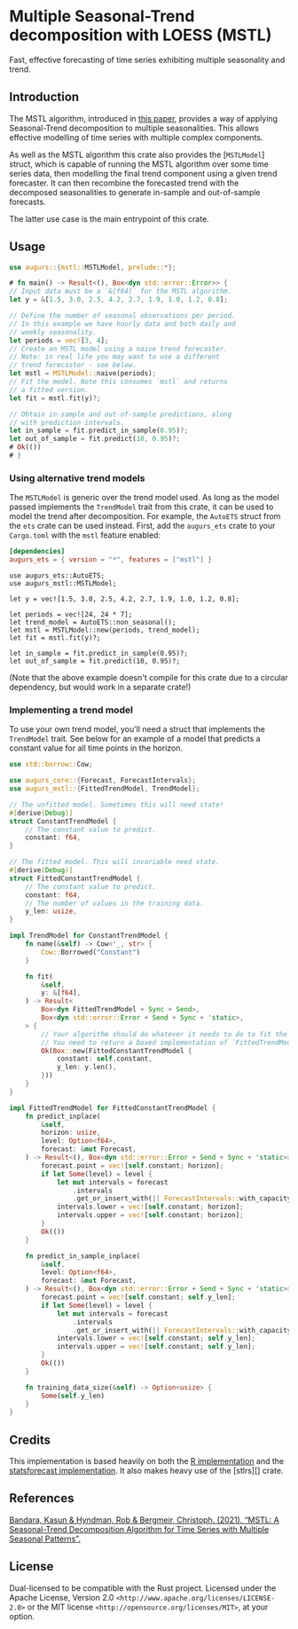 # Multiple Seasonal-Trend decomposition with LOESS (MSTL)

Fast, effective forecasting of time series exhibiting multiple seasonality and trend.

## Introduction

The MSTL algorithm, introduced in [this paper][mstl-paper],
provides a way of applying Seasonal-Trend decomposition to
multiple seasonalities. This allows effective modelling of
time series with multiple complex components.

As well as the MSTL algorithm this crate also provides the
[`MSTLModel`] struct, which is capable of running the MSTL
algorithm over some time series data, then modelling the
final trend component using a given trend forecaster.
It can then recombine the forecasted trend with the
decomposed seasonalities to generate in-sample and
out-of-sample forecasts.

The latter use case is the main entrypoint of this crate.

## Usage

```rust
use augurs::{mstl::MSTLModel, prelude::*};

# fn main() -> Result<(), Box<dyn std::error::Error>> {
// Input data must be a `&[f64]` for the MSTL algorithm.
let y = &[1.5, 3.0, 2.5, 4.2, 2.7, 1.9, 1.0, 1.2, 0.8];

// Define the number of seasonal observations per period.
// In this example we have hourly data and both daily and
// weekly seasonality.
let periods = vec![3, 4];
// Create an MSTL model using a naive trend forecaster.
// Note: in real life you may want to use a different
// trend forecaster - see below.
let mstl = MSTLModel::naive(periods);
// Fit the model. Note this consumes `mstl` and returns
// a fitted version.
let fit = mstl.fit(y)?;

// Obtain in-sample and out-of-sample predictions, along
// with prediction intervals.
let in_sample = fit.predict_in_sample(0.95)?;
let out_of_sample = fit.predict(10, 0.95)?;
# Ok(())
# }
```

### Using alternative trend models

The `MSTLModel` is generic over the trend model used. As long
as the model passed implements the `TrendModel` trait from this
crate, it can be used to model the trend after decomposition.
For example, the `AutoETS` struct from the `ets` crate can be
used instead. First, add the `augurs_ets` crate to your `Cargo.toml`
with the `mstl` feature enabled:

```toml
[dependencies]
augurs_ets = { version = "*", features = ["mstl"] }
```

```rust,compile_fail
use augurs_ets::AutoETS;
use augurs_mstl::MSTLModel;

let y = vec![1.5, 3.0, 2.5, 4.2, 2.7, 1.9, 1.0, 1.2, 0.8];

let periods = vec![24, 24 * 7];
let trend_model = AutoETS::non_seasonal();
let mstl = MSTLModel::new(periods, trend_model);
let fit = mstl.fit(y)?;

let in_sample = fit.predict_in_sample(0.95)?;
let out_of_sample = fit.predict(10, 0.95)?;
```

(Note that the above example doesn't compile for this crate due to a circular
dependency, but would work in a separate crate!)

### Implementing a trend model

To use your own trend model, you'll need a struct that implements
the `TrendModel` trait. See below for an example of a model
that predicts a constant value for all time points in the horizon.

```rust
use std::borrow::Cow;

use augurs_core::{Forecast, ForecastIntervals};
use augurs_mstl::{FittedTrendModel, TrendModel};

// The unfitted model. Sometimes this will need state!
#[derive(Debug)]
struct ConstantTrendModel {
    // The constant value to predict.
    constant: f64,
}

// The fitted model. This will invariable need state.
#[derive(Debug)]
struct FittedConstantTrendModel {
    // The constant value to predict.
    constant: f64,
    // The number of values in the training data.
    y_len: usize,
}

impl TrendModel for ConstantTrendModel {
    fn name(&self) -> Cow<'_, str> {
        Cow::Borrowed("Constant")
    }

    fn fit(
        &self,
        y: &[f64],
    ) -> Result<
        Box<dyn FittedTrendModel + Sync + Send>,
        Box<dyn std::error::Error + Send + Sync + 'static>,
    > {
        // Your algorithm should do whatever it needs to do to fit the model.
        // You need to return a boxed implementation of `FittedTrendModel`.
        Ok(Box::new(FittedConstantTrendModel {
            constant: self.constant,
            y_len: y.len(),
        }))
    }
}

impl FittedTrendModel for FittedConstantTrendModel {
    fn predict_inplace(
        &self,
        horizon: usize,
        level: Option<f64>,
        forecast: &mut Forecast,
    ) -> Result<(), Box<dyn std::error::Error + Send + Sync + 'static>> {
        forecast.point = vec![self.constant; horizon];
        if let Some(level) = level {
            let mut intervals = forecast
                .intervals
                .get_or_insert_with(|| ForecastIntervals::with_capacity(level, horizon));
            intervals.lower = vec![self.constant; horizon];
            intervals.upper = vec![self.constant; horizon];
        }
        Ok(())
    }

    fn predict_in_sample_inplace(
        &self,
        level: Option<f64>,
        forecast: &mut Forecast,
    ) -> Result<(), Box<dyn std::error::Error + Send + Sync + 'static>> {
        forecast.point = vec![self.constant; self.y_len];
        if let Some(level) = level {
            let mut intervals = forecast
                .intervals
                .get_or_insert_with(|| ForecastIntervals::with_capacity(level, self.y_len));
            intervals.lower = vec![self.constant; self.y_len];
            intervals.upper = vec![self.constant; self.y_len];
        }
        Ok(())
    }

    fn training_data_size(&self) -> Option<usize> {
        Some(self.y_len)
    }
}
```

## Credits

This implementation is based heavily on both the [R implementation][r-impl] and the [statsforecast implementation][statsforecast-impl].
It also makes heavy use of the [stlrs][] crate.

[r-impl]: https://pkg.robjhyndman.com/forecast/reference/mstl.html
[statsforecast-impl]: https://nixtla.github.io/statsforecast/models.html#mstl

## References

[Bandara, Kasun & Hyndman, Rob & Bergmeir, Christoph. (2021). “MSTL: A Seasonal-Trend Decomposition Algorithm for Time Series with Multiple Seasonal Patterns”.][mstl-paper]

[mstl-paper]: https://arxiv.org/abs/2107.13462

## License

Dual-licensed to be compatible with the Rust project.
Licensed under the Apache License, Version 2.0 `<http://www.apache.org/licenses/LICENSE-2.0>` or the MIT license `<http://opensource.org/licenses/MIT>`, at your option.
